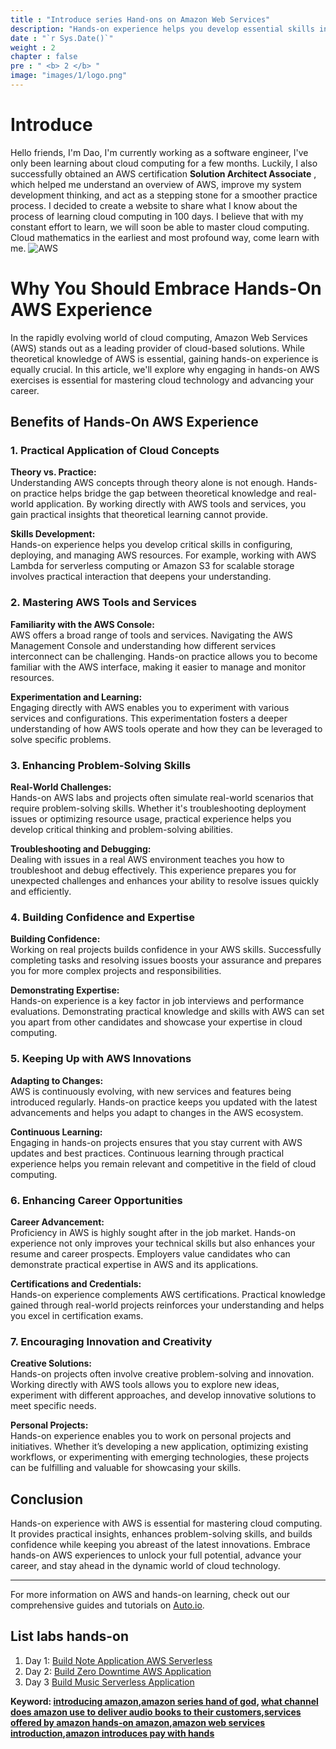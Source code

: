 ```yaml
---
title : "Introduce series Hand-ons on Amazon Web Services"
description: "Hands-on experience helps you develop essential skills in configuring, deploying, and managing AWS resources. For instance, working with AWS Lambda to build serverless applications or setting up Amazon S3 for scalable storage requires practical interaction with the platform."
date : "`r Sys.Date()`"
weight : 2
chapter : false
pre : " <b> 2 </b> "
image: "images/1/logo.png"
---
```


# Introduce
Hello friends,
I'm Dao, I'm currently working as a software engineer, I've only been learning about cloud computing for a few months. Luckily, I also successfully obtained an AWS certification **Solution Architect Associate** , which helped me understand an overview of AWS, improve my system development thinking, and act as a stepping stone for a smoother practice process.
I decided to create a website to share what I know about the process of learning cloud computing in 100 days. I believe that with my constant effort to learn, we will soon be able to master cloud computing. Cloud mathematics in the earliest and most profound way, come learn with me.
![AWS](/images/2/aws.png?featherlight=false&width=50pc)
# Why You Should Embrace Hands-On AWS Experience

In the rapidly evolving world of cloud computing, Amazon Web Services (AWS) stands out as a leading provider of cloud-based solutions. While theoretical knowledge of AWS is essential, gaining hands-on experience is equally crucial. In this article, we'll explore why engaging in hands-on AWS exercises is essential for mastering cloud technology and advancing your career.

## Benefits of Hands-On AWS Experience

### 1. **Practical Application of Cloud Concepts**

**Theory vs. Practice:**  
Understanding AWS concepts through theory alone is not enough. Hands-on practice helps bridge the gap between theoretical knowledge and real-world application. By working directly with AWS tools and services, you gain practical insights that theoretical learning cannot provide.

**Skills Development:**  
Hands-on experience helps you develop critical skills in configuring, deploying, and managing AWS resources. For example, working with AWS Lambda for serverless computing or Amazon S3 for scalable storage involves practical interaction that deepens your understanding.

### 2. **Mastering AWS Tools and Services**

**Familiarity with the AWS Console:**  
AWS offers a broad range of tools and services. Navigating the AWS Management Console and understanding how different services interconnect can be challenging. Hands-on practice allows you to become familiar with the AWS interface, making it easier to manage and monitor resources.

**Experimentation and Learning:**  
Engaging directly with AWS enables you to experiment with various services and configurations. This experimentation fosters a deeper understanding of how AWS tools operate and how they can be leveraged to solve specific problems.

### 3. **Enhancing Problem-Solving Skills**

**Real-World Challenges:**  
Hands-on AWS labs and projects often simulate real-world scenarios that require problem-solving skills. Whether it's troubleshooting deployment issues or optimizing resource usage, practical experience helps you develop critical thinking and problem-solving abilities.

**Troubleshooting and Debugging:**  
Dealing with issues in a real AWS environment teaches you how to troubleshoot and debug effectively. This experience prepares you for unexpected challenges and enhances your ability to resolve issues quickly and efficiently.

### 4. **Building Confidence and Expertise**

**Building Confidence:**  
Working on real projects builds confidence in your AWS skills. Successfully completing tasks and resolving issues boosts your assurance and prepares you for more complex projects and responsibilities.

**Demonstrating Expertise:**  
Hands-on experience is a key factor in job interviews and performance evaluations. Demonstrating practical knowledge and skills with AWS can set you apart from other candidates and showcase your expertise in cloud computing.

### 5. **Keeping Up with AWS Innovations**

**Adapting to Changes:**  
AWS is continuously evolving, with new services and features being introduced regularly. Hands-on practice keeps you updated with the latest advancements and helps you adapt to changes in the AWS ecosystem.

**Continuous Learning:**  
Engaging in hands-on projects ensures that you stay current with AWS updates and best practices. Continuous learning through practical experience helps you remain relevant and competitive in the field of cloud computing.

### 6. **Enhancing Career Opportunities**

**Career Advancement:**  
Proficiency in AWS is highly sought after in the job market. Hands-on experience not only improves your technical skills but also enhances your resume and career prospects. Employers value candidates who can demonstrate practical expertise in AWS and its applications.

**Certifications and Credentials:**  
Hands-on experience complements AWS certifications. Practical knowledge gained through real-world projects reinforces your understanding and helps you excel in certification exams.

### 7. **Encouraging Innovation and Creativity**

**Creative Solutions:**  
Hands-on projects often involve creative problem-solving and innovation. Working directly with AWS tools allows you to explore new ideas, experiment with different approaches, and develop innovative solutions to meet specific needs.

**Personal Projects:**  
Hands-on experience enables you to work on personal projects and initiatives. Whether it’s developing a new application, optimizing existing workflows, or experimenting with emerging technologies, these projects can be fulfilling and valuable for showcasing your skills.

## Conclusion

Hands-on experience with AWS is essential for mastering cloud computing. It provides practical insights, enhances problem-solving skills, and builds confidence while keeping you abreast of the latest innovations. Embrace hands-on AWS experiences to unlock your full potential, advance your career, and stay ahead in the dynamic world of cloud technology.

---

For more information on AWS and hands-on learning, check out our comprehensive guides and tutorials on [Auto.io](https://auto.io.vn).

## List labs hands-on
1. Day 1: [Build Note Application AWS Serverless](2.1-build-serverless-application/)
2. Day 2: [Build Zero Downtime AWS Application](2.2-build-zero-downtime-application/)
3. Day 3 [Build Music Serverless Application](2.3-music-serverless-application/)

**Keyword: [introducing amazon](/2-hands-on/),[amazon series hand of god](), [what channel does amazon use to deliver audio books to their customers](/2-hands-on/),[services offered by amazon hands-on amazon](/2-hands-on/),[amazon web services introduction](/2-hands-on/),[amazon introduces pay with hands](/2-hands-on/)**